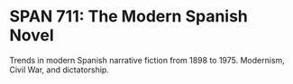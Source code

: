 # SPAN 711: The Modern Spanish Novel

Trends in modern Spanish narrative fiction from 1898 to 1975. Modernism, Civil War, and dictatorship.